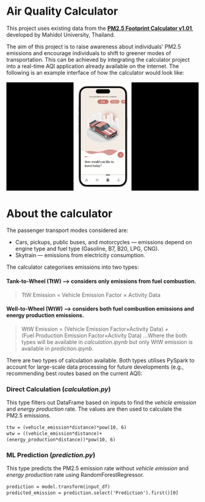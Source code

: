 # Air Quality Calculator
This project uses existing data from the __[PM2.5 Footprint Calculator v1.01](https://www.eg.mahidol.ac.th/dept/egce/pmfootprint/files/1_01/PM2.5%20Footprint%20Calculator%20Report%20v1.01_081221.pdf)__, developed by Mahidol University, Thailand.

The aim of this project is to raise awareness about individuals' PM2.5 emissions and encourage individuals to shift to greener modes of transportation. This can be achieved by integrating the calculator project into a real-time AQI application already available on the internet. The following is an example interface of how the calculator would look like:
<br/><br/>
![example-interface](https://github.com/SUTAMPU/air-quality-calculator/blob/main/example.gif?raw=true)

# About the calculator
The passenger transport modes considered are:
- Cars, pickups, public buses, and motorcycles — emissions depend on engine type and fuel type (Gasoline, B7, B20, LPG, CNG).
- Skytrain — emissions from electricity consumption.

The calculator categorises emissions into two types:
#### Tank-to-Wheel (TtW) —> considers only emissions from fuel combustion.
> TtW Emission = Vehicle Emission Factor × Activity Data
#### Well-to-Wheel (WtW) —> considers both fuel combustion emissions and energy production emissions.
> WtW Emission = (Vehicle Emission Factor×Activity Data) + (Fuel Production Emission Factor×Activity Data)
...Where the both types will be available in _calculation.ipynb_ but only WtW emission is available in _prediction.ipynb_.

There are two types of calculation available. Both types utilises PySpark to account for large-scale data processing for future developments (e.g., recommending best routes based on the current AQI):
### Direct Calculation (_calculation.py_)
This type filters out DataFrame based on inputs to find the _vehicle emission_ and _energy production_ rate. The values are then used to calculate the PM2.5 emissions.
```
ttw = (vehicle_emission*distance)*pow(10, 6)
wtw = ((vehicle_emission*distance)+(energy_production*distance))*pow(10, 6)
```
### ML Prediction (_prediction.py_)
This type predicts the PM2.5 emission rate without _vehicle emission_ and _energy production_ rate using RandomForestRegressor.
```
prediction = model.transform(input_df)
predicted_emission = prediction.select('Prediction').first()[0]
```
